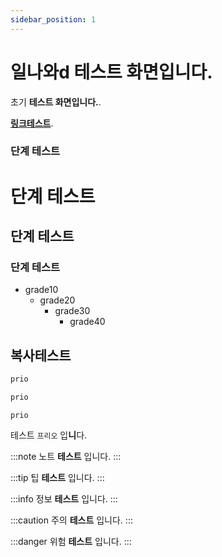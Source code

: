 ```yaml
---
sidebar_position: 1
---
```


# 일나와d 테스트 화면입니다.

초기 **테스트 화면입니다.**.

**[링크테스트](http://prio.co.kr)**.

### 단계 테스트

# 단계 테스트
## 단계 테스트
### 단계 테스트

- grade10
  - grade20
    - grade30
      - grade40

## 복사테스트

```bash
prio
```
```java
prio
```

~~~
prio
~~~

테스트 `프리오` 입**니**다.

:::note
노트 **테스트** 입니다.
:::  

:::tip
팁 **테스트** 입니다.
:::  

:::info
정보 **테스트** 입니다.
:::  

:::caution
주의 **테스트** 입니다.
:::  

:::danger
위험 **테스트** 입니다.
:::  
